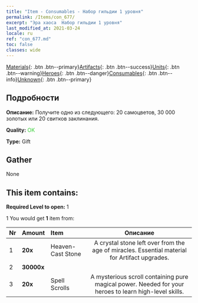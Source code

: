 ```yaml
---
title: "Item - Consumables - Набор гильдии 1 уровня"
permalink: /Items/con_677/
excerpt: "Эра хаоса  Набор гильдии 1 уровня"
last_modified_at: 2021-03-24
locale: ru
ref: "con_677.md"
toc: false
classes: wide
---
```

 [Materials](/ru/Items/){: .btn .btn--primary}[Artifacts](/ru/Items/Artifacts/){: .btn .btn--success}[Units](/ru/Items/Units/){: .btn .btn--warning}[Heroes](/ru/Items/Heroes/){: .btn .btn--danger}[Consumables](/ru/Items/Consumables/){: .btn .btn--info}[Unknown](/ru/Items/Unknown/){: .btn .btn--primary}

## Подробности
 **Описание:** Получите одно из следующего: 20 самоцветов, 30 000 золотых или 20 свитков заклинания.

 **Quality:** <span style="color: #32CD32">OK</span>

 **Type:** Gift

## Gather

  None

## This item contains:

 **Required Level to open:** 1

 1 You would get **1** item  from:

  | Nr | Amount |     Item    | Описание |
  |:---|:-------|:------------|:-----------:|
  | 1 |  **20x** | Heaven-Cast Stone | A crystal stone left over from the age of miracles. Essential material for Artifact upgrades.  | 
  | 2 |  **30000x** | <i class="fas fa-coins"/> |  | 
  | 3 |  **20x** | Spell Scrolls | A mysterious scroll containing pure magical power. Needed for your heroes to learn high-level skills.  | 
